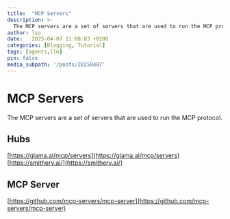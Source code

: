```yaml
---
title:  "MCP Servers"
description: >-
  The MCP servers are a set of servers that are used to run the MCP protocol.
author: lso
date:   2025-04-07 11:08:03 +0200
categories: [Blogging, Tutorial]
tags: [agents,llm]
pin: false
media_subpath: '/posts/20250407'
---
```

# MCP Servers

The MCP servers are a set of servers that are used to run the MCP protocol.

## Hubs

[https://glama.ai/mcp/servers](https://glama.ai/mcp/servers)
[https://smithery.ai/](https://smithery.ai/)

## MCP Server

[https://github.com/mcp-servers/mcp-server](https://github.com/mcp-servers/mcp-server)

